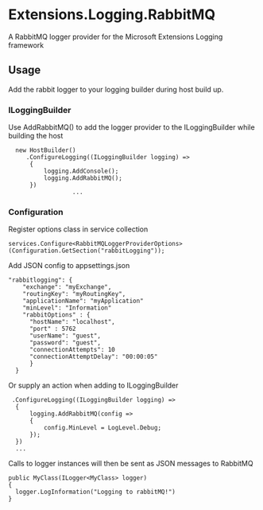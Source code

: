# Extensions.Logging.RabbitMQ

A RabbitMQ logger provider for the Microsoft Extensions Logging framework

## Usage

Add the rabbit logger to your logging builder during host build up.

### ILoggingBuilder

Use AddRabbitMQ() to add the logger provider to the ILoggingBuilder while building the host

```
  new HostBuilder()
     .ConfigureLogging((ILoggingBuilder logging) =>
      {
          logging.AddConsole();
          logging.AddRabbitMQ();
      })
                  ...
```


### Configuration

Register options class in service collection

```
services.Configure<RabbitMQLoggerProviderOptions>(Configuration.GetSection("rabbitLogging"));
```

Add JSON config to appsettings.json

```
"rabbitlogging": {
    "exchange": "myExchange",
    "routingKey": "myRoutingKey",
    "applicationName": "myApplication"
    "minLevel": "Information"
    "rabbitOptions" : {
      "hostName": "localhost",
      "port" : 5762
      "userName": "guest",
      "password": "guest",
      "connectionAttempts": 10
      "connectionAttemptDelay": "00:00:05"
      }
  }
```

Or supply an action when adding to ILoggingBuilder

```
 .ConfigureLogging((ILoggingBuilder logging) =>
  {
      logging.AddRabbitMQ(config =>
      {
          config.MinLevel = LogLevel.Debug;
      });
  })
  ...
```

Calls to logger instances will then be sent as JSON messages to RabbitMQ

```
public MyClass(ILogger<MyClass> logger)
{
  logger.LogInformation("Logging to rabbitMQ!")
}
```
